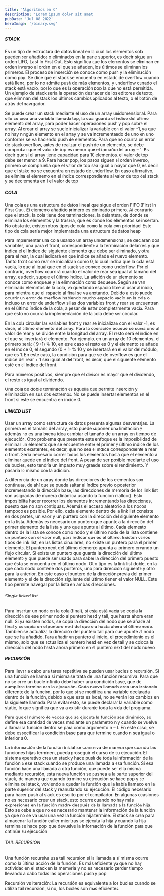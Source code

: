 ```yaml
---
title: 'Algoritmos en C'
description: 'Lorem ipsum dolor sit amet'
pubDate: 'Jul 08 2022'
heroImage: '/binary.svg'
---
```



##### STACK
Es un tipo de estructura de datos lineal en la cual los elementos solo pueden ser añadidos o eliminados en la parte superior, es decir sigue un orden LIFO, Last In First Out. Esto significa que los elementos se eliminan en orden inverso al orden en el que se añaden, los últimos se eliminan los primeros. El proceso de inserción se conoce como push y la eliminación como pop. Se dice que el stack se encuentra en estado de overflow cuando está lleno, por lo no admite push de más elementos, y underflow cunado el stack está vacío, por lo que es la operación pop la que no está permitida. Un ejemplo de stack sería la operación deshacer de los editores de texto, que eliminan del stack los últimos cambios aplicados al texto, o el botón de atrás del navrgador.

Se puede crear un stack mediante el uso de un array unidomensional. Para ello se crea una variable llamada top, la cual guarda el índice del último elemento del array, para poder hacer operaciones push y pop sobre el array. Al crear el array se suele inicializar la variable con el valor -1, ya que no hay ningún elemento en el array y se va incrementando de uno en uno conforme se va haciendo push de elementos. Para que no ocurra un error de stack overflow, antes de realizar el push de un elemento, se debe comprobar que el valor de top es menor que el tamaño del array – 1. Es decir que si el array tiene capacidad para 10 elementos, el valor de top debe ser menor a 9. Para hacer pop, los pasos siguen el orden inverso, primero se comprueba que el valor de top sea igual o mayor que 0, es decir que el stakc no se encuentra en estado de underflow. En caso afirmativo, se elimina el elemento en el índice correspondiente al valor de top del stack y se decrementa en 1 el valor de top 

##### COLA
Una cola es una estructura de datos lineal que sigue el orden FIFO (First In First Out). El elemento añadido primero es elminado primero. Al contrario que el stack, la cola tiene dos terminaciones, la delantera, de donde se eliminan los elementos y la trasera, que es donde los elementos se insertan. No obstante, existen otros tipos de cola como la cola con prioridad. Este tipo de cola sería mejor implemntada una estructura de datos heap.

Para implementar una cola usando un array unidimensional, se declaran dos variables, una para el front, correspondiente a la terminación delantes y que indica el el índice del siguiente elemento que debe ser eliminado, y otra para el rear, la cual indicará en que índice se añade el nuevo elemento. Tanto front como rear se inicializan como 0, lo cual indica que la cola está vacía, lo que al igual que en el stack se conoce como underflow. Por el contrario, overflow ocurrirá cuando el valor de rear sea igual al tamaño del array, es decir, supere el último índice. La adición de un elemento se conoce como enqueue y la eliminación como dequeue. Según se van eliminado elemntos de la cola, va quedando espacio libre al usar al inicio, para mientra que el espacio al final se va anotando. Debido a esto puede ocurrir un error de overflow habiendo mucho espacio vacío en la cola o incluso un error de underflow si las dos variables front y rear se encuentran en el último índice de la cola, a pesar de estar completamente vacía. Para que esto no ocurra la implementación de la cola debe ser circular.

En la cola circular las variables front y rear se inicializan con el valor -1, es decir, el último elemento del array. Para la operación equeue se suma uno al valor de rear y se divide entre la longitud del array. El resto será el índice en el que se insertará el elemento. Por ejemplo, en un array de 10 elementos, el primero será:  ( 9+1) % 10, en este caso el resto es 0 y el elemento se añade en el índice 0, el segundo (0 + 1) % 10 y se insertará en el valor del módulo, que es 1. En este caso, la condición para que se de overflow es que el índice del rear + 1  sea igual al del front, es decir, que el siguiente elemento esté en el índice del front.

Para números positivos, siempre que el divisor es mayor que el dividendo, el resto es igual al dividendo.

Una cola de doble terminación es aquella que permite inserción y eliminación en sus dos extremos. No se puede insertar elementos en el front si éste se encuentra en índice 0.

##### LINKED LIST
Usar un array como estructura de datos presenta algunas desventajas. La primera es el tamaño del array, esto puede suponer una limitación y además no es una buena idea cambiar el tamaño de un array en tiempo de ejecución. Otro problema que presenta este enfoque es la imposibilidad de eliminar un elemento que se encuentre entre el primer y último índice de los elementos existentes, es decir, que no sea el índice correspondiente a rear o front. Sería necesario correr todos los elementos hasta que el elemento a eliminar quede en el índice del front. A pesar de ser posible mediante el uso de bucles, esto tendría un impacto muy grande sobre el rendimiento. Y pasaría lo mismo con la adición.

A diferencia de un array donde las direcciones de los elementos son continuas, de ahí que se pueda saltar al índice previo o posterior incrementando la dirección base, las direcciones de memoria de los link list son asignadas de manera dinámica usando la función malloc(). Esto imposibilita hacer recorrer los elementos incrementando las direcciones, puesto que no son contiguas. Además el acceso aleatorio a los nodos tampoco es posible. Por ello, cada elemento dentro de la link list consiste en dos partes, un valor y un puntero con la dirección del siguiente elemento en la lista. Además es necesario un puntero que apunte a la dirección del primer elemento de la lista y uno que apunte al último. Cada elemento dentro de la lista se conoce como nodo y el último nodo de la lista contiene un puntero con el valor null, para indicar que es el último. Existen varios tipos de link list, en las listas circulares, no existe un puntero para el primer elemento. El puntero next del último elemento apunta al primero creando un flujo circular. Si existe un puntero que guarda la dirección del último elemento y que puede ser usado para saber la dirección del primero puesto que ésta se encuentra en el último nodo. Otro tipo es la link list doble, en la que cada nodo contiene dos punteros, uno para dirección siguiente y otro para la anterior. En este caso el puntero de la dirección previa del primer elemento y el de la dirección siguiente del último tienen el valor NULL. Este tipo permite navegar por la lista en ambas direcciones.

###### Single linked list
Para insertar un nodo en la cola (final), si esta está vacía se copia la dirección de ese primer nodo al puntero head y tail, que hasta ahora eran null. Si ya existen nodos, se copia la dirección del nodo que se añade al final y se copia en el puntero next del que era hasta ahora el último nodo. Tambíen se actualiza la dirección del puntero tail para que apunte al nodo que se ha añadido. Para añadir un puntero al inicio, el procedimiento es el mismo, solo que se actualiza el puntero head en vez de tail y se coloca la dirección del nodo hasta ahora primero en el puntero next del nodo nuevo

##### RECURSIÓN
Para llevar a cabo una tarea repetitiva se pueden usar bucles o recursión. Si una función se llama a si misma se trata de una función recursiva. Para que no se cree un bucle infinito debe haber una condición base, que de cumplirse termine con la ejecución. Cada nueva llamada crea una instancia diferente de la función, por lo que si se modifica una variable declarada dentro de la función, debido a que esta es local, no se verán los cambios en la siguiente llamada. Para evitar esto, se puede declarar la variable como static, lo que significa que va a existir durante toda la vida del programa.

Para que el número de veces que se ejecuta la función sea dinámico, se define esa cantidad de veces mediante un parámetro n y cuando se vuelve a llamar la función dentro se para como argumento n – 1. En este caso, se debe especificar la condición base para que termine cuando n sea igual o inferior a 0.

La información de la función inicial se conserva de manera que cuando las funciones hijas terminen, pueda proseguir el curso de su ejecución. El sistema operativo crea un stack y hace push de toda la información de la función a ese stack cuando se produce una llamada a esa función. Si esa función hace una llamada a otra función, que puede ser ella misma mediante recursión, esta nueva función se pushea a la parte superior del stack, de manera que cuando termine su ejecución se hace pop y se elimina del stack, volviendo a quedar la función que la había llamado en la parte superior del stack y reanudando su ejecución. El código necesario para hacer push al stack es escrito por el compilador. En algunas ocasiones no es necesario crear un stack, esto ocurre cuando no hay más expresiones en la función madre después de la llamada a la función hija. Esto se debe a que no es necesario mantener la información de la función ya que no se va usar una vez la función hija termine. El stack se crea para almacenar la función caller mientras se ejecuta la hija y cuando la hija termina se hace pop, que devuelve la información de la función para que cntinúe su ejecución

###### TAIL RECURSION
Una función recursiva usa tail recursion si la llamada a sí misma ocurre como la última acción de la función. Es más eficiente ya que no hay actividad en el stack en la memoria y no es necesario perder tiempo llevando a cabo todas las operaciones push y pop

Recursión vs iteración: La recursión es equivalente a los bucles cuando se utiliza tail recursion, si no, los bucles son más eficientes.
